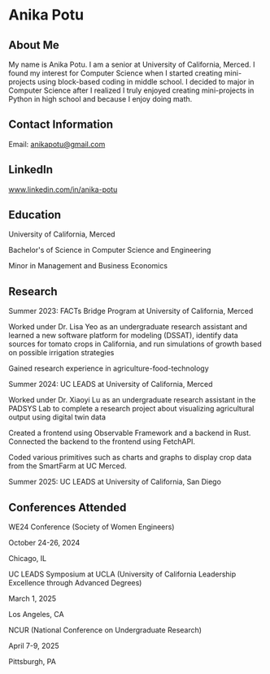 # Anika Potu
## About Me
My name is Anika Potu. I am a senior at University of California, Merced. I found my interest for Computer Science when I started creating mini-projects using block-based coding in middle school. I decided to major in Computer Science after I realized I truly enjoyed creating mini-projects in Python in high school and because I enjoy doing math. 

## Contact Information

Email: anikapotu@gmail.com

## LinkedIn

www.linkedin.com/in/anika-potu 


## Education

University of California, Merced

Bachelor's of Science in Computer Science and Engineering

Minor in Management and Business Economics


## Research

Summer 2023: FACTs Bridge Program at University of California, Merced

Worked under Dr. Lisa Yeo as an undergraduate research assistant and learned a new software platform for modeling (DSSAT), identify data sources for tomato crops in California, and run simulations of growth based on possible irrigation strategies 

Gained research experience in agriculture-food-technology 


Summer 2024: UC LEADS at University of California, Merced

Worked under Dr. Xiaoyi Lu as an undergraduate research assistant in the PADSYS Lab to complete a research project about visualizing agricultural output using digital twin data

Created a frontend using Observable Framework and a backend in Rust. Connected the backend to the frontend using FetchAPI. 

Coded various primitives such as charts and graphs to display crop data from the SmartFarm at UC Merced. 


Summer 2025: UC LEADS at University of California, San Diego


## Conferences Attended
WE24 Conference (Society of Women Engineers)

October 24-26, 2024

Chicago, IL


UC LEADS Symposium at UCLA (University of California Leadership Excellence through Advanced Degrees)

March 1, 2025

Los Angeles, CA


NCUR (National Conference on Undergraduate Research)

April 7-9, 2025

Pittsburgh, PA
   
